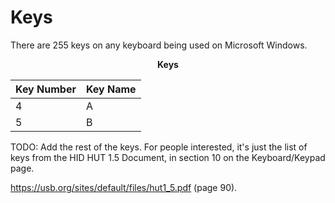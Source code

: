 # Keys

There are 255 keys on any keyboard being used on Microsoft Windows.

<center><b>Keys</b></center>

| Key Number | Key Name                |
| ---------- | ----------------------- |
| 4          | A                       |
| 5          | B                       |

TODO: Add the rest of the keys. For people interested, it's just the list of keys from the HID HUT 1.5 Document, in
section 10 on the Keyboard/Keypad page.

<https://usb.org/sites/default/files/hut1_5.pdf> (page 90).